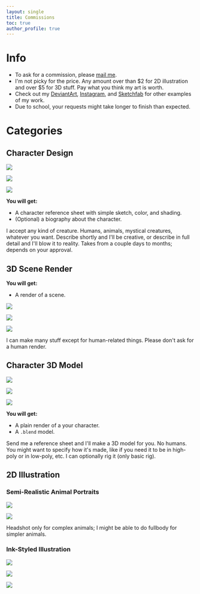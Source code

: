 ```yaml
---
layout: single
title: Commissions
toc: true
author_profile: true
---
```


Info
====

*   To ask for a commission, please [mail me](mailto:daringcuteseal@gmail.com).
*   I'm not picky for the price. Any amount over than $2 for 2D illustration and over $5 for 3D stuff. Pay what you think my art is worth.
*   Check out my [DeviantArt](https://www.deviantart.com/daringcuteseal), [Instagram](https://instagram.com/daringcuteseal), and [Sketchfab](https://sketchfab.com/Mysticreator) for other examples of my work.
*   Due to school, your requests might take longer to finish than expected.

Categories
==========

Character Design
----------------

![](examples/refsheet1.png)

![](examples/refsheet2.png)

![](examples/yokina.png)

**You will get:**

*   A character reference sheet with simple sketch, color, and shading.
*   (Optional) a biography about the character.

I accept any kind of creature. Humans, animals, mystical creatures, whatever you want. Describe shortly and I'll be creative, or describe in full detail and I'll blow it to reality. Takes from a couple days to months; depends on your approval.

3D Scene Render
---------------

**You will get:**

*   A render of a scene.

![](examples/l1y.png)

![](examples/linux-engineering.png)

![](examples/owl-remake-2yrs.png)

I can make many stuff except for human-related things. Please don't ask for a human render.

Character 3D Model
------------------

![](examples/wolf.png)

![](examples/baby-penguin.png)

![](examples/pearl.png)

**You will get:**

*   A plain render of a your character.
*   A `.blend` model.

Send me a reference sheet and I'll make a 3D model for you. No humans. You might want to specify how it's made, like if you need it to be in high-poly or in low-poly, etc. I can optionally rig it (only basic rig).


2D Illustration
---------------


### Semi-Realistic Animal Portraits

![](examples/frog.png)

![](examples/dog.png)

Headshot only for complex animals; I might be able to do fullbody for simpler animals.

### Ink-Styled Illustration

![](examples/pearl2.png)

![](examples/chihuahua.png)

![](examples/dare-to-be-cute.png)
